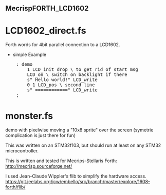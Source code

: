 ## MecrispFORTH_LCD1602

# LCD1602_direct.fs
Forth words for 4bit parallel connection to a LCD1602.

* simple Example
<pre>
    : demo
        1 LCD_init drop \ to get rid of start msg
        LCD_on \ switch on backlight if there
        s" Hello world!" LCD_write
        0 1 LCD_pos \ second line
        s" ============" LCD_write
    ;
</pre>

# monster.fs
demo with pixelwise moving a "10x8 sprite" over the screen (symetrie complication is just there for fun)

This was written on an STM32f103, but should run at least on any STM32 microcontroller.

This is written and tested for Mecrips-Stellaris Forth: http://mecrisp.sourceforge.net/

I used Jean-Claude Wippler's flib to simplify the hardware access. https://git.jeelabs.org/jcw/embello/src/branch/master/explore/1608-forth/flib/
